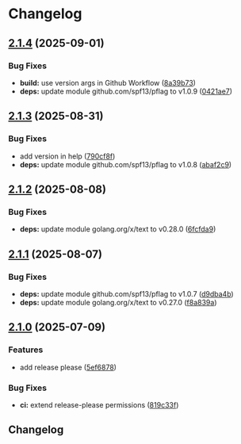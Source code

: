 # Changelog

## [2.1.4](https://github.com/restinthemiddle/restinthemiddle/compare/v2.1.3...v2.1.4) (2025-09-01)


### Bug Fixes

* **build:** use version args in Github Workflow ([8a39b73](https://github.com/restinthemiddle/restinthemiddle/commit/8a39b738479b66294fbbf709a74798c9873811f1))
* **deps:** update module github.com/spf13/pflag to v1.0.9 ([0421ae7](https://github.com/restinthemiddle/restinthemiddle/commit/0421ae7193324cef6680b9a7ad3030504c555d8b))

## [2.1.3](https://github.com/restinthemiddle/restinthemiddle/compare/v2.1.2...v2.1.3) (2025-08-31)


### Bug Fixes

* add version in help ([790cf8f](https://github.com/restinthemiddle/restinthemiddle/commit/790cf8fdfc8e43b1c5f7bb24b911cb385eed7cbd))
* **deps:** update module github.com/spf13/pflag to v1.0.8 ([abaf2c9](https://github.com/restinthemiddle/restinthemiddle/commit/abaf2c9713337e42fa005aa83b1bbd83ab812453))

## [2.1.2](https://github.com/restinthemiddle/restinthemiddle/compare/v2.1.1...v2.1.2) (2025-08-08)


### Bug Fixes

* **deps:** update module golang.org/x/text to v0.28.0 ([6fcfda9](https://github.com/restinthemiddle/restinthemiddle/commit/6fcfda9e0c74b95e412c4b3b70a3a4a33910d8ec))

## [2.1.1](https://github.com/restinthemiddle/restinthemiddle/compare/v2.1.0...v2.1.1) (2025-08-07)


### Bug Fixes

* **deps:** update module github.com/spf13/pflag to v1.0.7 ([d9dba4b](https://github.com/restinthemiddle/restinthemiddle/commit/d9dba4b5b5d8ad5bb65a55a1e04c055dcb5c4b8b))
* **deps:** update module golang.org/x/text to v0.27.0 ([f8a839a](https://github.com/restinthemiddle/restinthemiddle/commit/f8a839a0829109a5e52577f2f42d50e88fc265b6))

## [2.1.0](https://github.com/restinthemiddle/restinthemiddle/compare/2.0.1...v2.1.0) (2025-07-09)


### Features

* add release please ([5ef6878](https://github.com/restinthemiddle/restinthemiddle/commit/5ef68786d4da16c37bbce9f6dee5d7968fdd4482))


### Bug Fixes

* **ci:** extend release-please permissions ([819c33f](https://github.com/restinthemiddle/restinthemiddle/commit/819c33f7c5b1a8b756f5e9bfda80e4b644fc1ac1))

## Changelog
